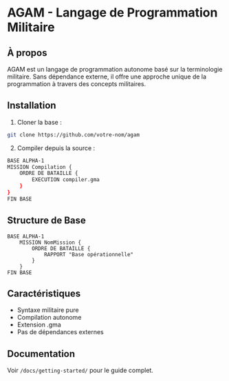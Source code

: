 # AGAM - Langage de Programmation Militaire

## À propos
AGAM est un langage de programmation autonome basé sur la terminologie militaire. Sans dépendance externe, il offre une approche unique de la programmation à travers des concepts militaires.

## Installation

1. Cloner la base :
```bash
git clone https://github.com/votre-nom/agam
```

2. Compiler depuis la source :
```bash
BASE ALPHA-1
MISSION Compilation {
    ORDRE DE BATAILLE {
        EXECUTION compiler.gma
    }
}
FIN BASE
```

## Structure de Base
```gma
BASE ALPHA-1
    MISSION NomMission {
        ORDRE DE BATAILLE {
            RAPPORT "Base opérationnelle"
        }
    }
FIN BASE
```

## Caractéristiques
- Syntaxe militaire pure
- Compilation autonome
- Extension .gma
- Pas de dépendances externes

## Documentation
Voir `/docs/getting-started/` pour le guide complet.